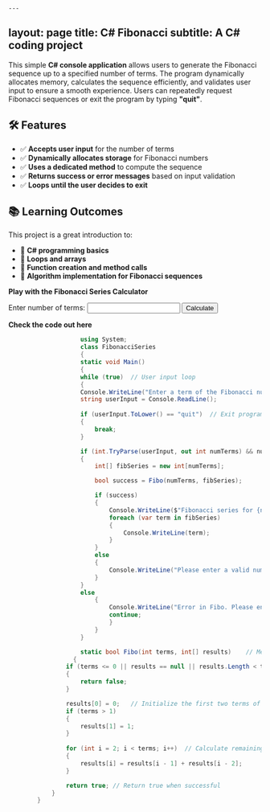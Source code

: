     ---
layout: page
title: C# Fibonacci
subtitle: A C# coding project
---

This simple **C# console application** allows users to generate the Fibonacci sequence up to a specified number of terms. The program dynamically allocates memory, calculates the sequence efficiently, and validates user input to ensure a smooth experience. Users can repeatedly request Fibonacci sequences or exit the program by typing **"quit"**.  

## 🛠 Features  
- ✅ **Accepts user input** for the number of terms  
- ✅ **Dynamically allocates storage** for Fibonacci numbers  
- ✅ **Uses a dedicated method** to compute the sequence  
- ✅ **Returns success or error messages** based on input validation  
- ✅ **Loops until the user decides to exit**  

## 📚 Learning Outcomes  
This project is a great introduction to:  
- 🔹 **C# programming basics**  
- 🔹 **Loops and arrays**  
- 🔹 **Function creation and method calls**  
- 🔹 **Algorithm implementation for Fibonacci sequences**  

**Play with the Fibonacci Series Calculator** 
<form id="fibForm">
    <label for="numTerms">Enter number of terms: </label>
    <input type="number" id="numTerms" name="numTerms" required>
    <button type="submit">Calculate</button>
</form>

<p id="fibResult"></p>

<script>
document.getElementById('fibForm').onsubmit = function(event) {
    event.preventDefault();  // Prevent page reload

    const terms = parseInt(document.getElementById('numTerms').value);
    if (isNaN(terms) || terms <= 0) {
        document.getElementById('fibResult').innerHTML = "Please enter a valid positive number!";
        return;
    }

    const fibSeries = [];
    for (let i = 0; i < terms; i++) {
        if (i === 0) fibSeries.push(0);
        else if (i === 1) fibSeries.push(1);
        else fibSeries.push(fibSeries[i-1] + fibSeries[i-2]);
    }

    document.getElementById('fibResult').innerHTML = `
        <strong>Fibonacci series for ${terms} terms:</strong><br>
        ${fibSeries.join(', ')}
    `;
};
</script>
**Check the code out here**
```csharp <br>
                    using System; 
                    class FibonacciSeries 
                    { 
                    static void Main() 
                    {
                    while (true)  // User input loop
                    {
                    Console.WriteLine("Enter a term of the Fibonacci number series (or quit to exit): ");
                    string userInput = Console.ReadLine();
            
                    if (userInput.ToLower() == "quit")  // Exit program if user enters "quit"
                    {
                        break;
                    }

                    if (int.TryParse(userInput, out int numTerms) && numTerms > 0)   // Try to parse the input and ensure it's a valid positive number
                    {
                        int[] fibSeries = new int[numTerms];

                        bool success = Fibo(numTerms, fibSeries);

                        if (success)
                        {
                            Console.WriteLine($"Fibonacci series for {numTerms} terms:");
                            foreach (var term in fibSeries)
                            {
                                Console.WriteLine(term);
                            }
                        }
                        else
                        {
                            Console.WriteLine("Please enter a valid number of terms.");
                        }
                    }
                    else
                        {
                            Console.WriteLine("Error in Fibo. Please enter a valid positive integer.");
                            continue;
                            }
                        }
                    }

                    static bool Fibo(int terms, int[] results)    // Method to calculate Fibonacci series
                  {
                if (terms <= 0 || results == null || results.Length < terms)  // Check for invalid terms
                {
                    return false;
                }

                results[0] = 0;   // Initialize the first two terms of the Fibonacci sequence
                if (terms > 1)
                {
                    results[1] = 1;
                }
        
                for (int i = 2; i < terms; i++)  // Calculate remaining Fibonacci terms
                {
                    results[i] = results[i - 1] + results[i - 2];
                }

                return true; // Return true when successful
            }
        }
